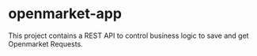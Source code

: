 # openmarket-app
This project contains a REST API to control business logic to save and get Openmarket Requests.
